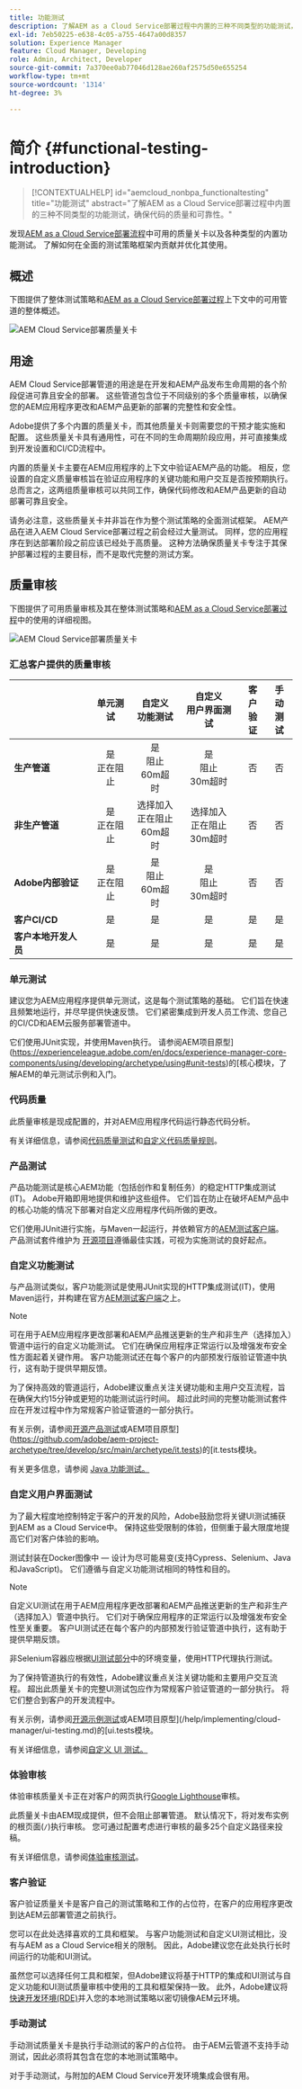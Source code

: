 ```yaml
---
title: 功能测试
description: 了解AEM as a Cloud Service部署过程中内置的三种不同类型的功能测试，确保代码的质量和可靠性。
exl-id: 7eb50225-e638-4c05-a755-4647a00d8357
solution: Experience Manager
feature: Cloud Manager, Developing
role: Admin, Architect, Developer
source-git-commit: 7a370ee0ab77046d128ae260af2575d50e655254
workflow-type: tm+mt
source-wordcount: '1314'
ht-degree: 3%

---
```



# 简介 {#functional-testing-introduction}

>[!CONTEXTUALHELP]
>id="aemcloud_nonbpa_functionaltesting"
>title="功能测试"
>abstract="了解AEM as a Cloud Service部署过程中内置的三种不同类型的功能测试，确保代码的质量和可靠性。"

发现[AEM as a Cloud Service部署流程](/help/implementing/cloud-manager/deploy-code.md)中可用的质量关卡以及各种类型的内置功能测试。 了解如何在全面的测试策略框架内贡献并优化其使用。

## 概述

下图提供了整体测试策略和[AEM as a Cloud Service部署过程](/help/implementing/cloud-manager/deploy-code.md)上下文中的可用管道的整体概述。

![AEM Cloud Service部署质量关卡](assets/functional-testing/quality-gates-compact.svg)

## 用途

AEM Cloud Service部署管道的用途是在开发和AEM产品发布生命周期的各个阶段促进可靠且安全的部署。 这些管道包含位于不同级别的多个质量审核，以确保您的AEM应用程序更改和AEM产品更新的部署的完整性和安全性。

Adobe提供了多个内置的质量关卡，而其他质量关卡则需要您的干预才能实施和配置。 这些质量关卡具有通用性，可在不同的生命周期阶段应用，并可直接集成到开发设置和CI/CD流程中。

内置的质量关卡主要在AEM应用程序的上下文中验证AEM产品的功能。 相反，您设置的自定义质量审核旨在验证应用程序的关键功能和用户交互是否按预期执行。 总而言之，这两组质量审核可以共同工作，确保代码修改和AEM产品更新的自动部署可靠且安全。

请务必注意，这些质量关卡并非旨在作为整个测试策略的全面测试框架。 AEM产品在进入AEM Cloud Service部署过程之前会经过大量测试。 同样，您的应用程序在到达部署阶段之前应该已经处于高质量。 这种方法确保质量关卡专注于其保护部署过程的主要目标，而不是取代完整的测试方案。

## 质量审核

下图提供了可用质量审核及其在整体测试策略和[AEM as a Cloud Service部署过程](/help/implementing/cloud-manager/deploy-code.md)中的使用的详细视图。

![AEM Cloud Service部署质量关卡](assets/functional-testing/quality-gates-overview.svg)

### 汇总客户提供的质量审核

|                               | 单元测试 | 自定义<br/>功能测试 | 自定义<br/>用户界面测试 | 客户<br/>验证 | 手动<br/>测试 |
|:------------------------------|:---------------------:|:-----------------------------------:|:-----------------------------------:|:-------------------------:|:-------------------:|
| **生产管道** | 是<br/>正在阻止<br/> | 是<br/>阻止<br/>60m超时 | 是<br/>阻止<br/>30m超时 | 否 | 否 |
| **非生产管道** | 是<br/>正在阻止<br/> | 选择加入<br/>正在阻止<br/>60m超时 | 选择加入<br/>正在阻止<br/>30m超时 | 否 | 否 |
| **Adobe内部验证** | 是<br/>正在阻止<br/> | 是<br/>阻止<br/>60m超时 | 是<br/>阻止<br/>30m超时 | 否 | 否 |
| **客户CI/CD** | 是 | 是 | 是 | 是 | 是 |
| **客户本地开发人员** | 是 | 是 | 是 | 是 | 是 |

### 单元测试

建议您为AEM应用程序提供单元测试，这是每个测试策略的基础。 它们旨在快速且频繁地运行，并尽早提供快速反馈。 它们紧密集成到开发人员工作流、您自己的CI/CD和AEM云服务部署管道中。

它们使用JUnit实现，并使用Maven执行。 请参阅AEM项目原型](https://experienceleague.adobe.com/en/docs/experience-manager-core-components/using/developing/archetype/using#unit-tests)的[核心模块，了解AEM的单元测试示例和入门。

### 代码质量

此质量审核是现成配置的，并对AEM应用程序代码运行静态代码分析。

有关详细信息，请参阅[代码质量测试](/help/implementing/cloud-manager/code-quality-testing.md)和[自定义代码质量规则](/help/implementing/cloud-manager/custom-code-quality-rules.md)。

### 产品测试

产品功能测试是核心AEM功能（包括创作和复制任务）的稳定HTTP集成测试(IT)。 Adobe开箱即用地提供和维护这些组件。 它们旨在防止在破坏AEM产品中的核心功能的情况下部署对自定义应用程序代码所做的更改。

它们使用JUnit进行实施，与Maven一起运行，并依赖官方的[AEM测试客户端](https://github.com/adobe/aem-testing-clients)。 产品测试套件维护为
[开源项目](https://github.com/adobe/aem-test-samples/tree/aem-cloud/smoke)遵循最佳实践，可视为实施测试的良好起点。

### 自定义功能测试

与产品测试类似，客户功能测试是使用JUnit实现的HTTP集成测试(IT)，使用Maven运行，并构建在官方[AEM测试客户端](https://github.com/adobe/aem-testing-clients)之上。

>[!NOTE]
>
>可在用于AEM应用程序更改部署和AEM产品推送更新的生产和非生产（选择加入）管道中运行的自定义功能测试。 它们在确保应用程序正常运行以及增强发布安全性方面起着关键作用。 客户功能测试还在每个客户的内部预发行版验证管道中执行，这有助于提供早期反馈。

为了保持高效的管道运行，Adobe建议重点关注关键功能和主用户交互流程，旨在确保大约15分钟或更短的功能测试运行时间。 超过此时间的完整功能测试套件应在开发过程中作为常规客户验证管道的一部分执行。

有关示例，请参阅[开源产品测试](https://github.com/adobe/aem-test-samples/tree/aem-cloud/smoke)或AEM项目原型](https://github.com/adobe/aem-project-archetype/tree/develop/src/main/archetype/it.tests)的[it.tests模块。

有关更多信息，请参阅 [Java 功能测试。](/help/implementing/cloud-manager/java-functional-testing.md)

### 自定义用户界面测试

为了最大程度地控制特定于客户的开发的风险，Adobe鼓励您将关键UI测试捕获到AEM as a Cloud Service中。 保持这些受限制的体验，但侧重于最大限度地提高它们对客户体验的影响。

测试封装在Docker图像中 — 设计为尽可能易变(支持Cypress、Selenium、Java和JavaScript)。 它们遵循与自定义功能测试相同的特性和目的。

>[!NOTE]
>
>自定义UI测试在用于AEM应用程序更改部署和AEM产品推送更新的生产和非生产（选择加入）管道中执行。 它们对于确保应用程序的正常运行以及增强发布安全性至关重要。 客户UI测试还在每个客户的内部预发行验证管道中执行，这有助于提供早期反馈。
>
>非Selenium容器应根据[UI测试部分](/help/implementing/cloud-manager/ui-testing.md#custom-ui-testing)中的环境变量，使用HTTP代理执行测试。

为了保持管道执行的有效性，Adobe建议重点关注关键功能和主要用户交互流程。 超出此质量关卡的完整UI测试包应作为常规客户验证管道的一部分执行。 将它们整合到客户的开发流程中。

有关示例，请参阅[开源示例测试](https://github.com/adobe/aem-test-samples/tree/aem-cloud/)或AEM项目原型](/help/implementing/cloud-manager/ui-testing.md)的[ui.tests模块。

有关详细信息，请参阅[自定义 UI 测试。](/help/implementing/cloud-manager/ui-testing.md#custom-ui-testing)

### 体验审核

体验审核质量关卡正在对客户的网页执行[Google Lighthouse](https://developer.chrome.com/docs/lighthouse/overview/)审核。

此质量关卡由AEM现成提供，但不会阻止部署管道。 默认情况下，将对发布实例的根页面(`/`)执行审核。 您可通过配置考虑进行审核的最多25个自定义路径来投稿。

有关详细信息，请参阅[体验审核测试](/help/implementing/cloud-manager/experience-audit-dashboard.md)。

### 客户验证

客户验证质量关卡是客户自己的测试策略和工作的占位符，在客户的应用程序更改到达AEM云部署管道之前执行。

您可以在此处选择喜欢的工具和框架。 与客户功能测试和自定义UI测试相比，没有与AEM as a Cloud Service相关的限制。 因此，Adobe建议您在此处执行长时间运行的功能和UI测试。

虽然您可以选择任何工具和框架，但Adobe建议将基于HTTP的集成和UI测试与自定义功能和UI测试质量审核中使用的工具和框架保持一致。 此外，Adobe建议将[快速开发环境(RDE)](/help/implementing/developing/introduction/rapid-development-environments.md)并入您的本地测试策略以密切镜像AEM云环境。

### 手动测试

手动测试质量关卡是执行手动测试的客户的占位符。 由于AEM云管道不支持手动测试，因此必须将其包含在您的本地测试策略中。

对于手动测试，与附加的AEM Cloud Service开发环境集成会很有用。

